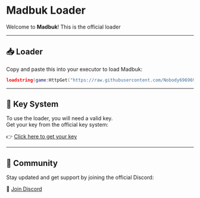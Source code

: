 # Madbuk Loader

Welcome to **Madbuk**! This is the official loader

---

## 📥 Loader
Copy and paste this into your executor to load Madbuk:
```lua
loadstring(game:HttpGet("https://raw.githubusercontent.com/Nobody6969696969/Madbuk/refs/heads/main/loader.lua", true))()
```

---

## 🔑 Key System
To use the loader, you will need a valid key.  
Get your key from the official key system:

👉 [Click here to get your key](https://ads.luarmor.net/get_key?for=Key_System-xgiQNramavna)

---

## 💬 Community
Stay updated and get support by joining the official Discord:

🔗 [Join Discord](https://discord.gg/8EGz8MgCyT)


